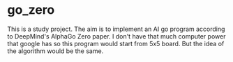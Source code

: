 # go_zero
This is a study project. The aim is to implement an AI go program according to DeepMind's AlphaGo Zero paper. I don't have that much computer power that google has so this program would start from 5x5 board. But the idea of the algorithm would be the same.

